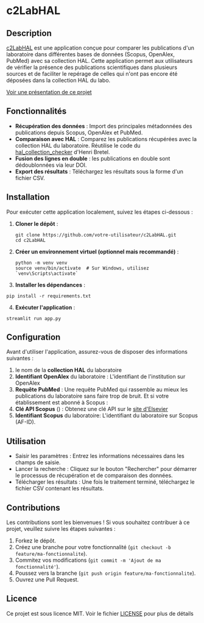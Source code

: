 
# c2LabHAL

## Description

[c2LabHAL](https://c2labhal.streamlit.app/) est une application conçue pour comparer les publications d'un laboratoire dans différentes bases de données (Scopus, OpenAlex, PubMed) avec sa collection HAL. Cette application permet aux utilisateurs de vérifier la présence des publications scientifiques dans plusieurs sources et de faciliter le repérage de celles qui n'ont pas encore été déposées dans la collection HAL du labo. 

[Voir une présentation de ce projet](https://slides.com/guillaumegodet/deck-d5bc03)

## Fonctionnalités

- **Récupération des données** : Import des principales métadonnées des publications depuis Scopus, OpenAlex et PubMed.
- **Comparaison avec HAL** : Comparez les publications récupérées avec la collection HAL du laboratoire. Réutilise le code du [hal_collection_checker](https://gitlab.com/hbretel/hal_collection_checker) d'Henri Bretel.
- **Fusion des lignes en double** : les publications en double sont dédoublonnées via leur DOI. 
- **Export des résultats** : Téléchargez les résultats sous la forme d'un fichier CSV.

## Installation

Pour exécuter cette application localement, suivez les étapes ci-dessous :

1. **Cloner le dépôt** :
   ```
   git clone https://github.com/votre-utilisateur/c2LabHAL.git
   cd c2LabHAL 
   ```
2. **Créer un environnement virtuel (optionnel mais recommandé)** :
   ```
   python -m venv venv
   source venv/bin/activate  # Sur Windows, utilisez `venv\Scripts\activate` 
   ```
3. **Installer les dépendances** :
```
pip install -r requirements.txt
```
4. **Exécuter l'application** :
 ```
 streamlit run app.py
 ```

## Configuration

Avant d'utiliser l'application, assurez-vous de disposer des informations suivantes :
 1. le nom de la **collection HAL** du laboratoire
 2. **Identifiant OpenAlex** du laboratoire : L'identifiant de l'institution sur OpenAlex
 3. **Requête PubMed** : Une requête PubMed qui rassemble au mieux les publications du laboratoire sans faire trop de bruit. 
Et si votre établissement est abonné à Scopus :
 4. **Clé API Scopus** () : Obtenez une clé API sur le [site d'Elsevier](https://dev.elsevier.com/)
 5. **Identifiant Scopus**  du laboratoire: L'identifiant du laboratoire sur Scopus (AF-ID).
    

## Utilisation

 - Saisir les paramètres : Entrez les informations nécessaires dans les champs de saisie.
 - Lancer la recherche : Cliquez sur le bouton "Rechercher" pour démarrer le processus de récupération et de comparaison des données.
 - Télécharger les résultats : Une fois le traitement terminé, téléchargez le fichier CSV contenant les résultats.

## Contributions

Les contributions sont les bienvenues ! Si vous souhaitez contribuer à ce projet, veuillez suivre les étapes suivantes :

1.  Forkez le dépôt.
2.  Créez une branche pour votre fonctionnalité (`git checkout -b feature/ma-fonctionnalite`).
3.  Commitez vos modifications (`git commit -m 'Ajout de ma fonctionnalité'`).
4.  Poussez vers la branche (`git push origin feature/ma-fonctionnalite`).
5.  Ouvrez une Pull Request.

## Licence

Ce projet est sous licence MIT. Voir le fichier [LICENSE](LICENSE.md) pour plus de détails




